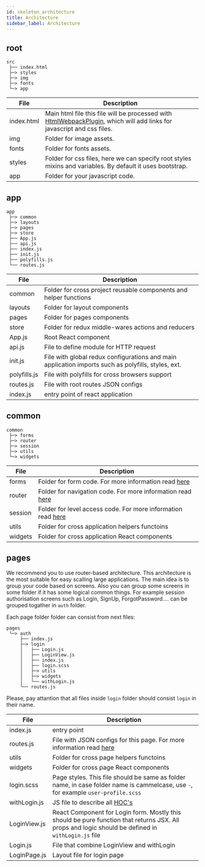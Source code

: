```yaml
---
id: skeleton_architecture
title: Architecture
sidebar_label: Architecture
---
```


## root

```
src
 ├── index.html
 ├─> styles
 ├─> img
 ├─> fonts
 └─> app

```


| File            |      Description      |
| --------------- | --------------------- |
|   index.html    | Main html file this file will be processed with [HtmlWebpackPlugin](https://webpack.js.org/plugins/html-webpack-plugin/), which will add links for javascript and css files. |
|   img           |   Folder for image assets.    |
|   fonts         |    Folder for fonts assets.    |
|   styles        |   Folder for css files, here we can specify root styles mixins and variables. By default it uses bootstrap.    |
|   app           |   Folder for your javascript code.    |


## app

```
app
 ├─> common
 ├─> layouts
 ├─> pages
 ├─> store
 ├── App.js
 ├── api.js
 ├── index.js
 ├── init.js
 ├── polyfills.js
 └── routes.js
```

| File            |      Description      |
| --------------- | --------------------- |
|   common        | Folder for cross project reusable components and helper functions |
|   layouts       | Folder for layout components    |
|   pages         | Folder for pages components    |
|   store         | Folder for redux middle-wares actions and reducers  |
|   App.js        | Root React component    |
|   api.js        | File to define module for HTTP request    |
|   init.js       | File with global redux configurations and main application imports such as polyfills, styles, ext.   |
|   polyfills.js  | File with polyfills for cross browsers support    |
|   routes.js     | File with root routes JSON configs    |
|   index.js      | entry point of react application    |


## common

```
common
 ├─> forms
 ├─> router
 ├─> session
 ├─> utils
 └─> widgets
```

| File            |      Description      |
| --------------- | --------------------- |
|   forms         | Folder for form code. For more information read [here](/docs/skeleton/skeleton_forms) |
|   router        | Folder for navigation code. For more information read [here](/docs/skeleton/skeleton_routing)    |
|   session       | Folder for level access code. For more information read [here](/docs/skeleton/skeleton_access)    |
|   utils         | Folder for cross application helpers functoins  |
|   widgets       | Folder for cross application React components   |

## pages

We recommend you to use router-based architecture. This architecture is the most suitable for easy scalling large applications. The main idea is to group your code based on screens. Also you can group some screens in some folder if it has some logical common things. For example session authorisation screens such as Login, SignUp, ForgotPassword.... can be grouped togather in `auth` folder.

Each page folder folder can consist from next files:

```
pages
 └─> auth
     ├── index.js
     ├─> login
     │   ├── Login.js
     │   ├── LoginView.js
     │   ├── index.js
     │   ├── login.scss
     │   ├─> utils
     │   ├─> widgets
     │   └── withLogin.js
     └── routes.js
```

Please, pay attantion that all files inside `login` folder should consist `login` in their name.

| File            |      Description      |
| --------------- | --------------------- |
|   index.js      | entry point           |
|   routes.js     | File with JSON configs for this page. For more information read [here](/docs/skeleton/skeleton_routing)    |
|   utils         | Folder for cross page helpers functoins    |
|   widgets       | Folder for cross page React components     |
|   login.scss    | Page styles. This file should be same as folder name, in case folder name is cammelcase, use `-`, for example `user-profile.scss`   |
|   withLogin.js  | JS file to describe all [HOC's](https://reactjs.org/docs/higher-order-components.html)    |
|   LoginView.js  | React Component for Login form. Mostly this should be pure function that returns JSX. All props and logic should be defined in `withLogin.js` file |
|   Login.js      | File that combine LoginView and withLogin |
|   LoginPage.js  | Layout file for login page     |



